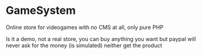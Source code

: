 # GameSystem
Online store for videogames with no CMS at all, only pure PHP

Is it a demo, not a real store, you can buy anything you want but paypal will never ask for the money (is simulated) neither get the product
